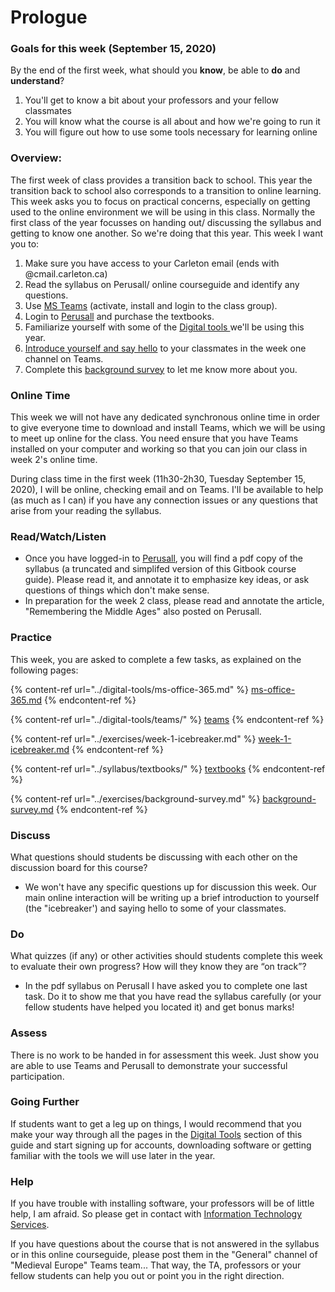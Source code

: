# Prologue

### Goals for this week (September 15, 2020)

By the end of the first week, what should you **know**, be able to **do** and **understand**?

1. You'll get to know a bit about your professors and your fellow classmates
2. You will know what the course is all about and how we're going to run it
3. You will figure out how to use some tools necessary for learning online

### Overview:

The first week of class provides a transition back to school. This year the transition back to school also corresponds to a transition to online learning. This week asks you to focus on practical concerns, especially on getting used to the online environment we will be using in this class. Normally the first class of the year focusses on handing out/ discussing the syllabus and getting to know one another. So we're doing that this year. This week I want you to:&#x20;

1. Make sure you have access to your Carleton email (ends with @cmail.carleton.ca)
2. Read the syllabus on Perusall/ online courseguide and identify any questions.&#x20;
3. Use [MS Teams](../digital-tools/teams/) (activate, install and login to the class group).&#x20;
4. Login to [Perusall](../syllabus/textbooks/#login-to-perusall-to-buy-textbooks) and purchase the textbooks.&#x20;
5. Familiarize yourself with some of the [Digital tools ](../digital-tools/)we'll be using this year.
6. [Introduce yourself and say hello](../exercises/week-1-icebreaker.md) to your classmates in the week one channel on Teams.
7. Complete this [background survey](../exercises/background-survey.md) to let me know more about you.&#x20;

### **Online Time**

This week we will not have any dedicated synchronous online time in order to give everyone time to download and install Teams, which we will be using to meet up online for the class. You need ensure that you have Teams installed on your computer and working so that you can join our class in week 2's online time.

During class time in the first week (11h30-2h30, Tuesday September 15, 2020), I will be online, checking email and on Teams. I'll be available to help (as much as I can) if you have any connection issues or any questions that arise from your reading the syllabus.&#x20;

### Read/Watch/Listen

* Once you have logged-in to [Perusall](../syllabus/textbooks/#login-to-perusall-to-buy-textbooks), you will find a pdf copy of the syllabus (a truncated and simplifed version of this Gitbook course guide). Please read it, and annotate it to emphasize key ideas, or ask questions of things which don't make sense.&#x20;
* In preparation for the week 2 class, please read and annotate the article, "Remembering the Middle Ages" also posted on Perusall.&#x20;

### Practice

This week, you are asked to complete a few tasks, as explained on the following pages:&#x20;

{% content-ref url="../digital-tools/ms-office-365.md" %}
[ms-office-365.md](../digital-tools/ms-office-365.md)
{% endcontent-ref %}

{% content-ref url="../digital-tools/teams/" %}
[teams](../digital-tools/teams/)
{% endcontent-ref %}

{% content-ref url="../exercises/week-1-icebreaker.md" %}
[week-1-icebreaker.md](../exercises/week-1-icebreaker.md)
{% endcontent-ref %}

{% content-ref url="../syllabus/textbooks/" %}
[textbooks](../syllabus/textbooks/)
{% endcontent-ref %}

{% content-ref url="../exercises/background-survey.md" %}
[background-survey.md](../exercises/background-survey.md)
{% endcontent-ref %}

### **Discuss**

What questions should students be discussing with each other on the discussion board for this course?

* We won't have any specific questions up for discussion this week. Our main online interaction will be writing up a brief introduction to yourself (the "icebreaker') and saying hello to some of your classmates.&#x20;

### **Do**

What quizzes (if any) or other activities should students complete this week to evaluate their own progress? How will they know they are “on track”?

* In the pdf syllabus on Perusall I have asked you to complete one last task. Do it to show me that you have read the syllabus carefully (or your fellow students have helped you located it) and get bonus marks!

### **Assess**&#x20;

There is no work to be handed in for assessment this week. Just show you are able to use Teams and Perusall to demonstrate your successful participation.&#x20;

### Going Further

If students want to get a leg up on things, I would recommend that you make your way through all the pages in the [Digital Tools](../digital-tools/) section of this guide and start signing up for accounts, downloading software or getting familiar with the tools we will use later in the year.&#x20;

### **Help**

&#x20;If you have trouble with installing software, your professors will be of little help, I am afraid. So please get in contact with [Information Technology Services](https://carleton.ca/its/contact/).

If you have questions about the course that is not answered in the syllabus or in this online courseguide, please post them in the "General" channel of "Medieval Europe" Teams team... That way, the TA, professors or your fellow students can help you out or point you in the right direction.&#x20;

